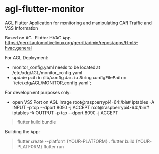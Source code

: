 # agl-flutter-monitor
AGL Flutter Application for monitoring and manipulating CAN Traffic and VSS Information

Based on AGL Flutter HVAC App
https://gerrit.automotivelinux.org/gerrit/admin/repos/apps/html5-hvac,general


For AGL Deployment:
- monitor_config.yaml needs to be located at 
    /etc/xdg/AGL/monitor_config.yaml
- update path in /lib/config.dart to 
    String configFilePath = '/etc/xdg/AGL/MONITOR_config.yaml';

For development purposes only:
- open VSS Port on AGL Image
    root@raspberrypi4-64:/bin# iptables -A INPUT -p tcp --dport 8090 -j ACCEPT
    root@raspberrypi4-64:/bin# iptables -A OUTPUT -p tcp --dport 8090 -j ACCEPT

> flutter build bundle


Building the App:
> flutter create --platform {YOUR-PLATFORM} .
> flutter build {YOUR-PLATFORM}
> flutter run
